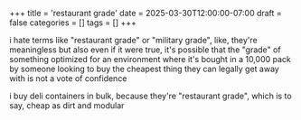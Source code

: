 +++
title = 'restaurant grade'
date = 2025-03-30T12:00:00-07:00
draft = false
categories = []
tags = []
+++

i hate terms like "restaurant grade" or "military grade", like, they're meaningless but also even if it were true, it's possible that the "grade" of something optimized for an environment where it's bought in a 10,000 pack by someone looking to buy the cheapest thing they can legally get away with is not a vote of confidence

i buy deli containers in bulk, because they're "restaurant grade", which is to say, cheap as dirt and modular